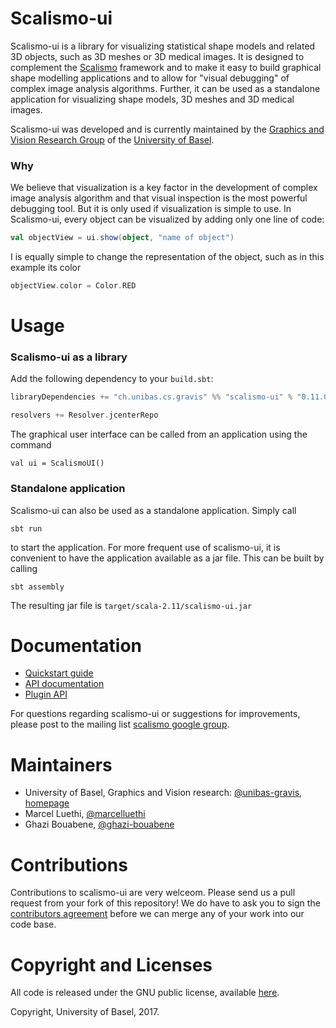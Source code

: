# Scalismo-ui

Scalismo-ui is a library for visualizing statistical shape models and related 3D objects, such as 3D meshes or 3D medical images. It is designed to complement the [Scalismo](https://github.com/unibas-gravis/scalismo) framework and to make it easy to build  graphical shape modelling applications and to allow for "visual debugging" of complex image analysis algorithms.
Further, it can be used as a standalone application for visualizing shape models, 3D meshes and 3D medical images.

Scalismo-ui was developed and is currently maintained by the [Graphics and Vision Research Group](http://gravis.cs.unibas.ch) of the [University of Basel](http://www.unibas.ch).

### Why

We believe that visualization is a key factor in the development of complex image analysis algorithm and that visual inspection is the most powerful debugging tool. But it is only used if visualization is simple to use. In Scalismo-ui, every object can be visualized by adding only one line of code:

```scala
val objectView = ui.show(object, "name of object")
```

I is equally simple to change the representation of the object, such as
in this example its color

```scala
objectView.color = Color.RED
```


# Usage

### Scalismo-ui as a library

Add the following dependency to your `build.sbt`:

```scala
libraryDependencies += "ch.unibas.cs.gravis" %% "scalismo-ui" % "0.11.0-RC1"

resolvers += Resolver.jcenterRepo
```

The graphical user interface can be called from an application using the command
```
val ui = ScalismoUI()
```

### Standalone application
Scalismo-ui can also be used as a standalone application. Simply call
```
sbt run
```
to start the application. For more frequent use of scalismo-ui, it is convenient
to have the application available as a jar file. This can be built by calling

```
sbt assembly
```

The resulting jar file is ```target/scala-2.11/scalismo-ui.jar```


# Documentation

* [Quickstart guide](quickstart.md)
* [API documentation](api.md)
* [Plugin API](plugins.md)


For questions regarding scalismo-ui or suggestions for improvements, please post to the mailing list [scalismo google group](https://groups.google.com/forum/#!forum/scalismo).


# Maintainers

* University of Basel, Graphics and Vision research: [@unibas-gravis](https://github.com/unibas-gravis), [homepage](http://gravis.cs.unibas.ch)
* Marcel Luethi, [@marcelluethi](https://github.com/marcelluethi)
* Ghazi Bouabene, [@ghazi-bouabene](https://github.com/ghazi-bouabene)


# Contributions

Contributions to scalismo-ui are very welceom. Please send us a pull request from your fork of this repository!
We do have to ask you to sign the [contributors agreement](contributors-agreement.pdf) before we can merge any of your work into our code base.

# Copyright and Licenses

All code is released under the GNU public license, available [here](https://opensource.org/licenses/GPL-3.0).

Copyright, University of Basel, 2017.
